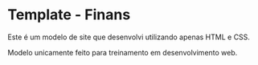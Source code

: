 # Template - Finans
Este é um modelo de site que desenvolvi utilizando apenas HTML e CSS.

Modelo unicamente feito para treinamento em desenvolvimento web.




